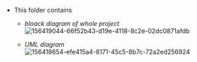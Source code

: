 * This folder contains
  * *bloack diagram of whole project*
  ![156419044-66f52b43-d19e-4118-8c2e-02dc0871afdb](https://user-images.githubusercontent.com/98838252/156535669-e8c00ad3-1fe2-404d-b732-aa3723878932.jpg)

  * *UML diagram*
  ![156418654-efe415a4-8171-45c5-8b7c-72a2ed256924](https://user-images.githubusercontent.com/98838252/156535697-a01bb2ec-37fa-4dfa-a906-3d07c2861043.png)


